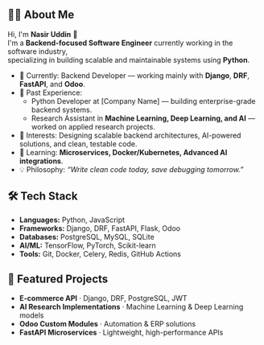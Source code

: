 ## 👨‍💻 About Me  

Hi, I'm **Nasir Uddin** 👋  
I'm a **Backend-focused Software Engineer** currently working in the software industry,  
specializing in building scalable and maintainable systems using **Python**.  

- 💼 Currently: Backend Developer — working mainly with **Django**, **DRF**, **FastAPI**, and **Odoo**.  
- 🔬 Past Experience:  
   - Python Developer at [Company Name] — building enterprise-grade backend systems.  
   - Research Assistant in **Machine Learning, Deep Learning, and AI** — worked on applied research projects.  
- 🚀 Interests: Designing scalable backend architectures, AI-powered solutions, and clean, testable code.  
- 🌱 Learning: **Microservices, Docker/Kubernetes, Advanced AI integrations**.  
- 💡 Philosophy: *“Write clean code today, save debugging tomorrow.”*  


## 🛠️ Tech Stack  

- **Languages:** Python, JavaScript  
- **Frameworks:** Django, DRF, FastAPI, Flask, Odoo  
- **Databases:** PostgreSQL, MySQL, SQLite  
- **AI/ML:** TensorFlow, PyTorch, Scikit-learn  
- **Tools:** Git, Docker, Celery, Redis, GitHub Actions  


## 🚀 Featured Projects  

- **E-commerce API** · Django, DRF, PostgreSQL, JWT  
- **AI Research Implementations** · Machine Learning & Deep Learning models  
- **Odoo Custom Modules** · Automation & ERP solutions  
- **FastAPI Microservices** · Lightweight, high-performance APIs  
